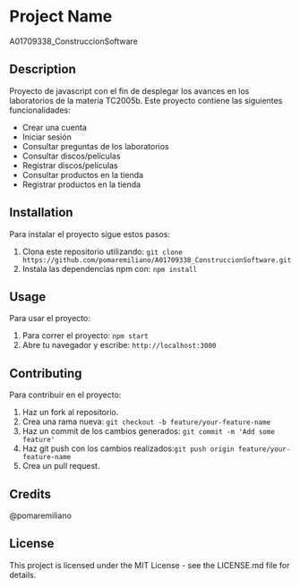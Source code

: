 # Project Name

A01709338_ConstruccionSoftware

## Description

Proyecto de javascript con el fin de desplegar los avances en los laboratorios de la materia TC2005b. Este proyecto contiene las siguientes funcionalidades:

- Crear una cuenta 
- Iniciar sesión 
- Consultar preguntas de los laboratorios
- Consultar discos/películas
- Registrar discos/películas
- Consultar productos en la tienda
- Registrar productos en la tienda

## Installation

Para instalar el proyecto sigue estos pasos:

1. Clona este repositorio utilizando: `git clone https://github.com/pomaremiliano/A01709338_ConstruccionSoftware.git`
2. Instala las dependencias npm con: `npm install`

## Usage

Para usar el proyecto:

1. Para correr el proyecto: `npm start`
2. Abre tu navegador y escribe: `http://localhost:3000`

## Contributing

Para contribuir en el proyecto:

1. Haz un fork al repositorio.
2. Crea una rama nueva: `git checkout -b feature/your-feature-name`
3. Haz un commit de los cambios generados: `git commit -m 'Add some feature'`
4. Haz git push con los cambios realizados:`git push origin feature/your-feature-name`
5. Crea un pull request.

## Credits

@pomaremiliano

## License

This project is licensed under the MIT License - see the LICENSE.md file for details.
